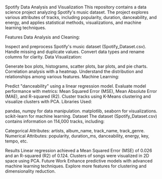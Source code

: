 Spotify Data Analysis and Visualization
This repository contains a data science project analyzing Spotify's music dataset. The project explores various attributes of tracks, including popularity, duration, danceability, and energy, and applies statistical methods, visualizations, and machine learning techniques.

Features
Data Analysis and Cleaning:

Inspect and preprocess Spotify's music dataset (Spotify_Dataset.csv).
Handle missing and duplicate values.
Convert data types and rename columns for clarity.
Data Visualization:

Generate box plots, histograms, scatter plots, bar plots, and pie charts.
Correlation analysis with a heatmap.
Understand the distribution and relationships among various features.
Machine Learning:

Predict "danceability" using a linear regression model.
Evaluate model performance with metrics: Mean Squared Error (MSE), Mean Absolute Error (MAE), and R-squared (R2).
Cluster tracks using K-Means clustering and visualize clusters with PCA.
Libraries Used:

pandas, numpy for data manipulation.
matplotlib, seaborn for visualizations.
scikit-learn for machine learning.
Dataset
The dataset (Spotify_Dataset.csv) contains information on 114,000 tracks, including:

Categorical Attributes: artists, album_name, track_name, track_genre.
Numerical Attributes: popularity, duration_ms, danceability, energy, key, tempo, etc.

Results
Linear regression achieved a Mean Squared Error (MSE) of 0.026 and an R-squared (R2) of 0.124.
Clusters of songs were visualized in 2D space using PCA.
Future Work
Enhance predictive models with advanced machine learning techniques.
Explore more features for clustering and dimensionality reduction.
